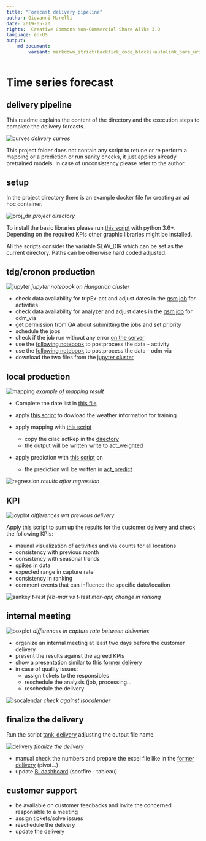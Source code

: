 ```yaml
---
title: "Forecast delivery pipeline"
author: Giovanni Marelli
date: 2019-05-20
rights:  Creative Commons Non-Commercial Share Alike 3.0
language: en-US
output: 
	md_document:
		variant: markdown_strict+backtick_code_blocks+autolink_bare_uris+markdown_github
---
```


# Time series forecast
## delivery pipeline

This readme explains the content of the directory and the execution steps to complete the delivery forcasts.

![curves](../f/f_mot/curves.png "delivery_curves")
_delivery curves_

This project folder does not contain any script to retune or re perform a mapping or a prediction or run sanity checks, it just applies already pretrained models. In case of unconsistency please refer to the author.

## setup

In the project directory there is an example docker file for creating an ad hoc container. 

![proj_dir](../f/f_mot/proj_dir.png "project directory")
_project directory_

To install the basic libraries please run [this script](src/setup.py) with python 3.6+. Depending on the required KPIs other graphic libraries might be installed.

All the scripts consider the variable $LAV_DIR which can be set as the current directory. Paths can be otherwise hard coded adjusted.

## tdg/cronon production

![jupyter](../f/f_mot/jupyter.png "jupyter")
_jupyter notebook on Hungarian cluster_

* check data availability for tripEx-act and adjust dates in the [qsm job](http://172.25.186.11:8000/gmarelli/geomadi/blob/master/job/activity/tank/qsm.activity_report.tank_cilac_y19_p11_d40_noChi.json) for activities
* check data availability for analyzer and adjust dates in the [qsm job](http://172.25.186.11:8000/gmarelli/geomadi/blob/master/job/odm_via/qsm.odm_extraction.odm_via_tank_19_04.json) for odm_via
* get permission from QA about submitting the jobs and set priority
* schedule the jobs
* check if the job run without any error [on the server](http://cro-out-lp-master1.motionlogic.lan:50070/explorer.html#/tdg/results/20190515_1442_odm_via_tank_19_03)
* use the [following notebook](172.25.100.55:8888/notebooks/gio/etl_tank.ipynb) to postprocess the data - activity
* use the [following notebook](172.25.100.55:8888/notebooks/gio/etl_via.ipynb) to postprocess the data - odm_via
* download the two files from the [jupyter cluster](172.25.100.55:/home/gmarelli/lav/motion/out/)

## local production

![mapping](../f/f_mot/mapping.png "example of mapping result")
_example of mapping result_

* Complete the date list in [this file](raw/dateList.csv)
* apply [this script](api_weather.py) to dowload the weather information for training

* apply mapping with [this script](src/mapping_apply.py) 
  * copy the cilac actRep in the [directory](/raw/tank/act_cilac_prod)
  * the output will be written write to [act_weighted](raw/tank/act_weighted)
  
* apply prediction with [this script](src/regressor_apply.py) on 
  * the prediction will be written in [act_predict](raw/tank/act_predict)
  
![regression](../f/f_mot/regression.png "results after regression")
_results after regression_
  
## KPI

![joyplot](../f/f_mot/joyplot.png "joyplot")
_differences wrt previous delivery_

Apply [this script](src/kpi_tank.py) to sum up the results for the customer delivery and check the following KPIs:

* maunal visualization of activities and via counts for all locations
* consistency with previous month
* consistency with seasonal trends
* spikes in data
* expected range in capture rate
* consistency in ranking 
* comment events that can influence the specific date/location
  
![sankey](../f/f_mot/sankey.png "sankey")
_t-test feb-mar vs t-test mar-apr, change in ranking_
  
## internal meeting

![boxplot](../f/f_mot/boxplot.png "boxplot")
_differences in capture rate between deliveries_

* organize an internal meeting at least two days before the customer delivery
* present the results against the agreed KPIs
* show a presentation similar to this [former delivery](doc/MotorwayStoppers_april.pptx)
* in case of quality issues:
  * assign tickets to the responsibles
  * reschedule the analysis (job, processing...
  * reschedule the delivery
  
![isocalendar](../f/f_mot/isocalendar.png "isocalendar")
_check against isocalender_

## finalize the delivery

Run the script [tank_delivery](src/tank_delivery.py) adjusting the output file name.

![delivery](../f/f_mot/delivery.png "delivery")
_finalize the delivery_

* manual check the numbers and prepare the excel file like in the [former delivery](delivery/act_direction_19_03.xls) (pivot...)
* update [BI dashboard](bi/) (spotfire - tableau)

## customer support

* be available on customer feedbacks and invite the concerned responsible to a meeting
* assign tickets/solve issues
* reschedule the delivery
* update the delivery

